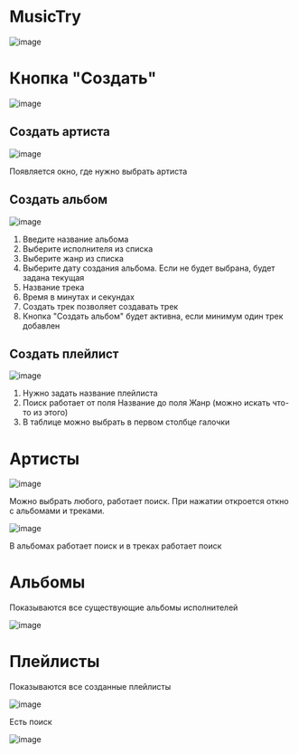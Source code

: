 # MusicTry

![image](https://github.com/user-attachments/assets/3c77c914-68c6-43f8-bf33-fe5bedefd59c)
# Кнопка "Создать"
![image](https://github.com/user-attachments/assets/2e9aab64-768f-458c-828a-a4d8cd4e8bfd)
## Создать артиста
![image](https://github.com/user-attachments/assets/38162c19-9e31-410f-9f65-355909957768)

Появляется окно, где нужно выбрать артиста

## Создать альбом

![image](https://github.com/user-attachments/assets/92175d01-d254-4fee-af1b-c38e89b972a4)

1. Введите название альбома
2. Выберите исполнителя из списка
3. Выберите жанр из списка
4. Выберите дату создания альбома. Если не будет выбрана, будет задана текущая
5. Название трека
6. Время в минутах и секундах
7. Создать трек позволяет создавать трек
8. Кнопка "Создать альбом" будет активна, если минимум один трек добавлен

## Создать плейлист

![image](https://github.com/user-attachments/assets/8ef7e3b7-0db1-4f2c-a61b-957c89ec1595)


1. Нужно задать название плейлиста
2. Поиск работает от поля Название до поля Жанр (можно искать что-то из этого)
3. В таблице можно выбрать в первом столбце галочки

# Артисты

![image](https://github.com/user-attachments/assets/d567140f-6fd7-4ebe-a437-21dd2918f4a3)

Можно выбрать любого, работает поиск. При нажатии откроется откно с альбомами и треками.

![image](https://github.com/user-attachments/assets/7b99efd2-4d18-42c4-80a0-490d728b32e3)

В альбомах работает поиск и в треках работает поиск

# Альбомы

Показываются все существующие альбомы исполнителей

![image](https://github.com/user-attachments/assets/15c4b893-e57a-4be2-8162-e125c7189432)

# Плейлисты

Показываются все созданные плейлисты

![image](https://github.com/user-attachments/assets/1d7c9b32-8c3c-4507-835a-707ba459037e)

Есть поиск

![image](https://github.com/user-attachments/assets/682ea14a-f41a-4bc9-8582-6ed611e5b695)

